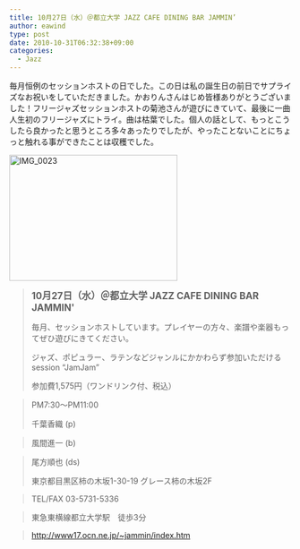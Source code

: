 ```yaml
---
title: 10月27日（水）＠都立大学 JAZZ CAFE DINING BAR JAMMIN’
author: eawind
type: post
date: 2010-10-31T06:32:38+09:00
categories:
  - Jazz
---
```

毎月恒例のセッションホストの日でした。この日は私の誕生日の前日でサプライズなお祝いをしていただきました。かおりんさんはじめ皆様ありがとうございました！フリージャズセッションホストの菊池さんが遊びにきていて、最後に一曲人生初のフリージャズにトライ。曲は枯葉でした。個人の話として、もっとこうしたら良かったと思うところ多々あったりでしたが、やったことないことにちょっと触れる事ができたことは収穫でした。

[<img class="alignnone size-medium wp-image-915" src="/img/wp/2010/10/IMG_0023.jpg" alt="IMG_0023" width="300" height="225" srcset="/img/wp/2010/10/IMG_0023.jpg 300w, /img/wp/2010/10/IMG_0023-1024x768.jpg 1024w" sizes="(max-width: 300px) 100vw, 300px" />][1]

> **<big>10月27日（水）＠都立大学 JAZZ CAFE DINING BAR JAMMIN'</big>**
>
> 毎月、セッションホストしています。プレイヤーの方々、楽譜や楽器もってぜひ遊びにきてください。
>
> ジャズ、ポピュラー、ラテンなどジャンルにかかわらず参加いただけるsession &#8220;JamJam&#8221;
>
> 参加費1,575円（ワンドリンク付、税込）

> PM7:30〜PM11:00
>
> 千葉香織 (p)

> 風間進一 (b)

> 尾方順也 (ds)
>
> 東京都目黒区柿の木坂1-30-19 グレース柿の木坂2F

> TEL/FAX 03-5731-5336

> 東急東横線都立大学駅　徒歩3分

> http://www17.ocn.ne.jp/~jammin/index.htm

 [1]: /img/wp/2010/10/IMG_0023.jpg
